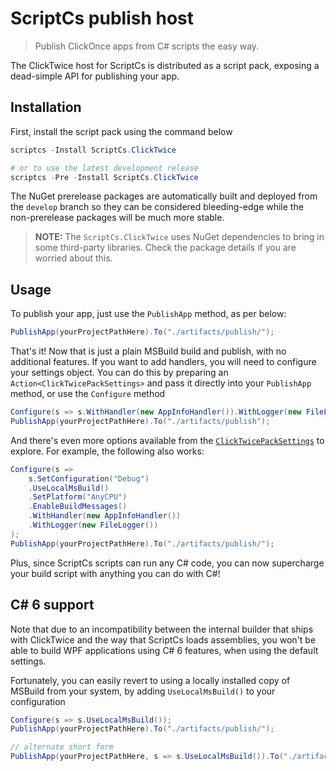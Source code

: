 # ScriptCs publish host

> Publish ClickOnce apps from C# scripts the easy way.

The ClickTwice host for ScriptCs is distributed as a script pack, exposing a dead-simple API for publishing your app.

## Installation

First, install the script pack using the command below

```powershell
scriptcs -Install ScriptCs.ClickTwice

# or to use the latest development release
scriptcs -Pre -Install ScriptCs.ClickTwice
```

The NuGet prerelease packages are automatically built and deployed from the `develop` branch so they can be considered bleeding-edge while the non-prerelease packages will be much more stable.

> **NOTE:** The `ScriptCs.ClickTwice` uses NuGet dependencies to bring in some third-party libraries. Check the package details if you are worried about this.

## Usage

To publish your app, just use the `PublishApp` method, as per below:

```csharp
PublishApp(yourProjectPathHere).To("./artifacts/publish/");
```

That's it! Now that is just a plain MSBuild build and publish, with no additional features. If you want to add handlers, you will need to configure your settings object. You can do this by preparing an `Action<ClickTwicePackSettings>` and pass it directly into your `PublishApp` method, or use the `Configure` method

```csharp
Configure(s => s.WithHandler(new AppInfoHandler()).WithLogger(new FileLogger()));
PublishApp(yourProjectPathHere).To("./artifacts/publish");
```

And there's even more options available from the [`ClickTwicePackSettings`](/api/ScriptCs.ClickTwice.ClickTwicePackSettings.html) to explore. For example, the following also works:

```csharp
Configure(s => 
    s.SetConfiguration("Debug")
    .UseLocalMsBuild()
    .SetPlatform("AnyCPU")
    .EnableBuildMessages()
    .WithHandler(new AppInfoHandler())
    .WithLogger(new FileLogger())
);
PublishApp(yourProjectPathHere).To("./artifacts/publish/");
```

Plus, since ScriptCs scripts can run any C# code, you can now supercharge your build script with anything you can do with C#!

## C# 6 support

Note that due to an incompatibility between the internal builder that ships with ClickTwice and the way that ScriptCs loads assemblies, you won't be able to build WPF applications using C# 6 features, when using the default settings.

Fortunately, you can easily revert to using a locally installed copy of MSBuild from your system, by adding `UseLocalMsBuild()` to your configuration

```csharp
Configure(s => s.UseLocalMsBuild());
PublishApp(yourProjectPathHere).To("./artifacts/publish/");
```
```csharp
// alternate short form
PublishApp(yourProjectPathHere, s => s.UseLocalMsBuild()).To("./artifacts/publish/");
```
